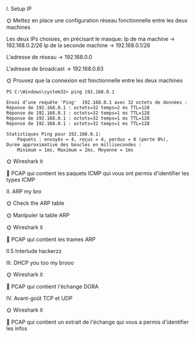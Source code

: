 I. Setup IP


🌞 Mettez en place une configuration réseau fonctionnelle entre les deux machines

Les deux IPs choisies, en précisant le masque:
              Ip de ma machine -> 192.168.0.2/26
              Ip de la seconde machine -> 192.168.0.1/26
              
L'adresse de réseau -> 192.168.0.0

L'adresse de broadcast -> 192.168.0.63
              
🌞 Prouvez que la connexion est fonctionnelle entre les deux machines

```
PS C:\Windows\system32> ping 192.168.0.1

Envoi d’une requête 'Ping'  192.168.0.1 avec 32 octets de données :
Réponse de 192.168.0.1 : octets=32 temps=2 ms TTL=128
Réponse de 192.168.0.1 : octets=32 temps=1 ms TTL=128
Réponse de 192.168.0.1 : octets=32 temps=1 ms TTL=128
Réponse de 192.168.0.1 : octets=32 temps=1 ms TTL=128

Statistiques Ping pour 192.168.0.1:
    Paquets : envoyés = 4, reçus = 4, perdus = 0 (perte 0%),
Durée approximative des boucles en millisecondes :
    Minimum = 1ms, Maximum = 2ms, Moyenne = 1ms
```

🌞 Wireshark it

🦈 PCAP qui contient les paquets ICMP qui vous ont permis d'identifier les types ICMP


II. ARP my bro


🌞 Check the ARP table

🌞 Manipuler la table ARP

🌞 Wireshark it

🦈 PCAP qui contient les trames ARP


II.5 Interlude hackerzz


III. DHCP you too my brooo


🌞 Wireshark it

🦈 PCAP qui contient l'échange DORA


IV. Avant-goût TCP et UDP



🌞 Wireshark it

🦈 PCAP qui contient un extrait de l'échange qui vous a permis d'identifier les infos
